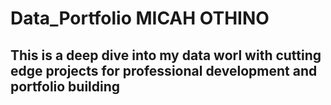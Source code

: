 # Data_Portfolio MICAH OTHINO

## This is a deep dive into my data worl with cutting edge projects for professional development and portfolio building
